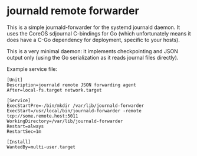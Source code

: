 # journald remote forwarder
This is a simple journald-forwarder for the systemd journald daemon. It uses
the CoreOS sdjournal C-bindings for Go (which unfortunately means it does have
a C-Go dependency for deployment, specific to your hosts).

This is a very minimal daemon: it implements checkpointing and JSON output only
(using the Go serialization as it reads journal files directly).

Example service file:
```
[Unit]
Description=journald remote JSON forwarding agent
After=local-fs.target network.target

[Service]
ExecStartPre=-/bin/mkdir /var/lib/journald-forwarder
ExecStart=/usr/local/bin/journald-forwarder -remote tcp://some.remote.host:5011
WorkingDirectory=/var/lib/journald-forwarder
Restart=always
RestartSec=1m

[Install]
WantedBy=multi-user.target
```
